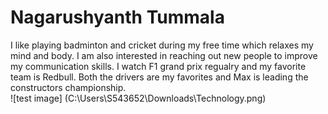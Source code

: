 # Nagarushyanth Tummala
I like playing badminton and cricket during my free time which relaxes my mind and body. I am also interested in reaching out new people to improve my communication skills. I watch F1 grand prix regualry and my favorite team is Redbull. Both the drivers are my favorites and Max is leading the constructors championship. <br />
![test image] (C:\Users\S543652\Downloads\Technology.png)